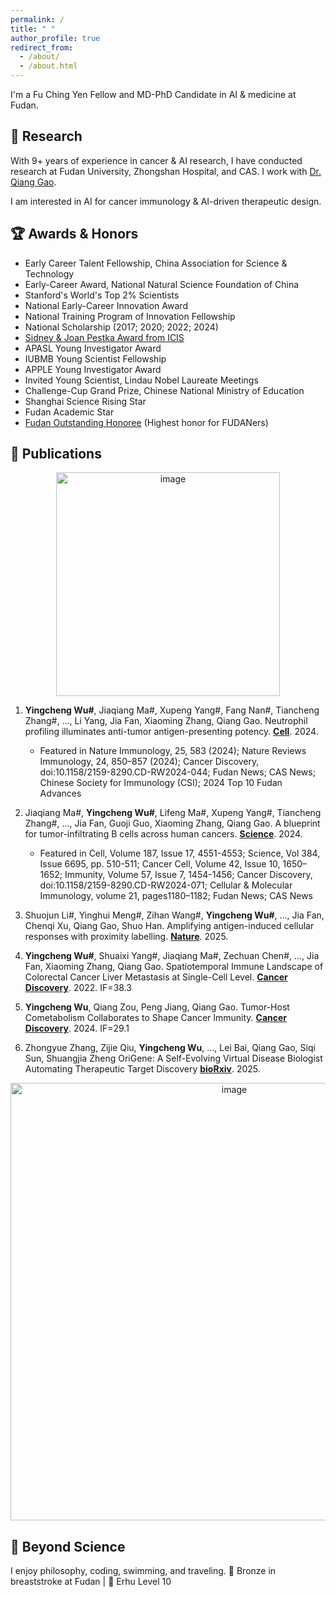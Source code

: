 ```yaml
---
permalink: /
title: " "
author_profile: true
redirect_from: 
  - /about/
  - /about.html
---
```




I'm a Fu Ching Yen Fellow and MD-PhD Candidate in AI & medicine at Fudan. 

## 🔬 Research
With 9+ years of experience in cancer & AI research, I have conducted research at Fudan University, Zhongshan Hospital, and CAS. I work with [Dr. Qiang Gao](https://hupi.fudan.edu.cn/en/rcdw/rc_content.jsp?urltype=news.NewsContentUrl&wbtreeid=1097&wbnewsid=1422).

I am interested in AI for cancer immunology & AI-driven therapeutic design. 

## 🏆 Awards & Honors
- Early Career Talent Fellowship, China Association for Science & Technology
- Early-Career Award, National Natural Science Foundation of China
- Stanford's World's Top 2% Scientists
- National Early-Career Innovation Award
- National Training Program of Innovation Fellowship
- National Scholarship (2017; 2020; 2022; 2024)
- [Sidney & Joan Pestka Award from ICIS](https://cytokinesociety.org/congratulations-yingcheng-wu-2024-sidney-joan-pestka-graduate-award-winner/)
- APASL Young Investigator Award
- IUBMB Young Scientist Fellowship
- APPLE Young Investigator Award
- Invited Young Scientist, Lindau Nobel Laureate Meetings
- Challenge-Cup Grand Prize, Chinese National Ministry of Education
- Shanghai Science Rising Star
- Fudan Academic Star
- [Fudan Outstanding Honoree](https://news.fudan.edu.cn/2025/0127/c31a144068/page.htm) (Highest honor for FUDANers)



## 📄 Publications
<p align="center">
<img width="358" alt="image" src="https://github.com/user-attachments/assets/1984b33d-7a7b-43fa-be3d-0b82f9eb40a6" />
</p>

1. **Yingcheng Wu#**, Jiaqiang Ma#, Xupeng Yang#, Fang Nan#, Tiancheng Zhang#, ..., Li Yang, Jia Fan, Xiaoming Zhang, Qiang Gao.
   Neutrophil profiling illuminates anti-tumor antigen-presenting potency.
   [**Cell**](https://pubmed.ncbi.nlm.nih.gov/38447573/). 2024.
   - Featured in Nature Immunology, 25, 583 (2024); Nature Reviews Immunology, 24, 850–857 (2024); Cancer Discovery, doi:10.1158/2159-8290.CD-RW2024-044; Fudan News; CAS News; Chinese Society for Immunology (CSI); 2024 Top 10 Fudan Advances

2. Jiaqiang Ma#, **Yingcheng Wu#**, Lifeng Ma#, Xupeng Yang#, Tiancheng Zhang#, ..., Jia Fan, Guoji Guo, Xiaoming Zhang, Qiang Gao.
   A blueprint for tumor-infiltrating B cells across human cancers.
   [**Science**](https://pubmed.ncbi.nlm.nih.gov/38696569/). 2024.
   - Featured in Cell, Volume 187, Issue 17, 4551-4553; Science, Vol 384, Issue 6695, pp. 510-511; Cancer Cell, Volume 42, Issue 10, 1650–1652; Immunity, Volume 57, Issue 7, 1454-1456; Cancer Discovery, doi:10.1158/2159-8290.CD-RW2024-071; Cellular & Molecular Immunology, volume 21, pages1180–1182; Fudan News; CAS News
  
3. Shuojun Li#, Yinghui Meng#, Zihan Wang#, **Yingcheng Wu#**, ..., Jia Fan, Chenqi Xu, Qiang Gao, Shuo Han. Amplifying antigen-induced cellular responses with proximity labelling.
    [**Nature**](https://www.nature.com/articles/s41586-025-09518-6). 2025.

4. **Yingcheng Wu#**, Shuaixi Yang#, Jiaqiang Ma#, Zechuan Chen#, ..., Jia Fan, Xiaoming Zhang, Qiang Gao.
   Spatiotemporal Immune Landscape of Colorectal Cancer Liver Metastasis at Single-Cell Level.
   [**Cancer Discovery**](https://pubmed.ncbi.nlm.nih.gov/34417225/). 2022. IF=38.3

5. **Yingcheng Wu**, Qiang Zou, Peng Jiang, Qiang Gao.
   Tumor-Host Cometabolism Collaborates to Shape Cancer Immunity.
    [**Cancer Discovery**](https://pubmed.ncbi.nlm.nih.gov/38571418/). 2024. IF=29.1

6. Zhongyue Zhang, Zijie Qiu, **Yingcheng Wu**, ..., Lei Bai, Qiang Gao, Siqi Sun, Shuangjia Zheng
   OriGene: A Self-Evolving Virtual Disease Biologist Automating Therapeutic Target Discovery
    [**bioRxiv**](https://doi.org/10.1101/2025.06.03.657658). 2025.


   

<p align="center">
  <img width="700" alt="image" src="https://github.com/user-attachments/assets/0ee118dc-90c6-4abf-9538-c1377ceb42bd" />
</p>


## 🎯 Beyond Science
I enjoy philosophy, coding, swimming, and traveling. 🥉 Bronze in breaststroke at Fudan | 🎻 Erhu Level 10

